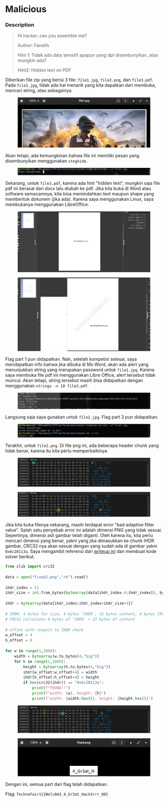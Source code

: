 # Malicious

### Description

> Hi hacker..can you assemble me?
>
> Author: Fanshh
>
> Hint 1: Tidak ada data sensitif apapun yang dpt disembunyikan, atau mungkin ada?&#x20;
>
> Hint2: Hidden text on PDF

Diberikan file zip yang berisi 3 file: `file1.jpg`, `file2.png`, dan `file3.pdf`. Pada `file1.jpg`, tidak ada  hal menarik yang kita dapatkan dari membuka, mencari string, atau sebagainya.&#x20;

<figure><img src="../../../.gitbook/assets/image (6) (1) (1) (1).png" alt=""><figcaption></figcaption></figure>

Akan tetapi, ada kemungkinan bahwa file ini memiliki pesan yang disembunyikan menggunakan `steghide`.

<figure><img src="../../../.gitbook/assets/image (7) (1) (1) (1).png" alt=""><figcaption></figcaption></figure>

Sekarang, untuk `file3.pdf`, karena ada hint "hidden text", mungkin saja file pdf ini berasal dari docx lalu diubah ke pdf. Jika kita buka di Word atau software semacamnya, kita bisa memindahkan text maupun shape yang membentuk dokumen (jika ada). Karena saya menggunakan Linux, saya membukanya menggunakan LibreOffice.

<figure><img src="../../../.gitbook/assets/image (8) (1) (1) (1).png" alt=""><figcaption></figcaption></figure>

<figure><img src="../../../.gitbook/assets/image (9) (1) (1) (1).png" alt=""><figcaption></figcaption></figure>

Flag part 1 pun didapatkan. Nah, setelah kompetisi selesai, saya mendapatkan info bahwa jika dibuka di Ms Word, akan ada alert yang menunjukkan string yang merupakan password untuk `file1.jpg`. Karena saya membuka file pdf ini menggunakan Libre Office, alert tersebut tidak muncul. Akan tetapi, string tersebut masih bisa didapatkan dengan menggunakan `strings -n 10 file3.pdf`.

<figure><img src="../../../.gitbook/assets/image (10) (1) (1) (1).png" alt=""><figcaption></figcaption></figure>

Langsung saja saya gunakan untuk `file1.jpg`.  Flag part 3 pun didapatkan.

<figure><img src="../../../.gitbook/assets/image (11) (1) (1).png" alt=""><figcaption></figcaption></figure>

Terakhir, untuk `file2.png`. Di file png ini, ada beberapa header chunk yang tidak benar, karena itu kita perlu memperbaikinya.

<figure><img src="../../../.gitbook/assets/image (12) (1) (1).png" alt=""><figcaption></figcaption></figure>

<figure><img src="../../../.gitbook/assets/image (14) (1) (1).png" alt=""><figcaption></figcaption></figure>

Jika kita buka filenya sekarang, masih terdapat error "bad adaptive filter value". Salah satu penyebab error ini adalah dimensi PNG yang tidak sesuai. Sepertinya, dimensi asli gambar telah diganti. Oleh karena itu, kita perlu mencari dimensi yang benar, yakni yang jika dimasukkan ke chunk IHDR gambar, CRC32 nya akan sesuai dengan yang sudah ada di gambar yakni `0x6c20113a`.  Saya mengambil referensi dari [writeup ini](https://ctftime.org/writeup/23809) dan membuat kode solver berikut.

```python
from zlib import crc32

data = open("fixed2.png","rb").read()

ihdr_index = 12
ihdr_size = int.from_bytes(bytearray(data[ihdr_index-4:ihdr_index]), byteorder="big")

ihdr = bytearray(data[ihdr_index:ihdr_index+ihdr_size+4]) 	

# IHDR: 4 bytes for size, 4 bytes 'IHDR', 13 bytes content, 4 bytes CRC32
# CRC32 calculates 4 bytes of 'IHDR' + 13 bytes of content

# offset with respect to IHDR chunk
w_offset = 4
h_offset = 8

for w in range(1,2000):
	width = bytearray(w.to_bytes(4,"big"))
	for h in range(1,2000):
		height = bytearray(h.to_bytes(4,"big"))
		ihdr[w_offset:w_offset+4] = width
		ihdr[h_offset:h_offset+4] = height
		if hex(crc32(ihdr)) == "0x6c20113a":
			print(f"FOUND!!")
			print(f"width: {w}, height: {h}")
			print(f"width: {width.hex()}, height: {height.hex()}")
```

<figure><img src="../../../.gitbook/assets/image (13) (1) (1).png" alt=""><figcaption></figcaption></figure>

<figure><img src="../../../.gitbook/assets/image (15) (1) (1).png" alt=""><figcaption></figcaption></figure>

Dengan ini, semua part dari flag telah didapatkan.

Flag: `TechnoFair11{Welc0m3_4_Gr3at_Hack3rrr_00}`
